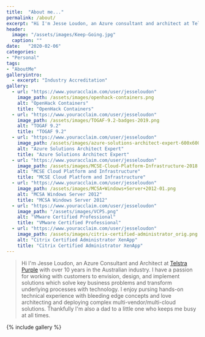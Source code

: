 ```yaml
---
title:  "About me..."
permalink: /about/
excerpt: "Hi I'm Jesse Loudon, an Azure consultant and architect at Telstra Purple with over 10 years in the Australian industry."
header:
  image: "/assets/images/Keep-Going.jpg"
  caption: ""
date:   "2020-02-06"
categories: 
- "Personal"
tags: 
- "AboutMe"
galleryintro: 
  - excerpt: "Industry Accreditation"
gallery:
  - url: "https://www.youracclaim.com/user/jesseloudon"
    image_path: /assets/images/openhack-containers.png
    alt: "OpenHack Containers"
    title: "OpenHack Containers"
  - url: "https://www.youracclaim.com/user/jesseloudon"
    image_path: /assets/images/TOGAF-9.2-badges-2019.png
    alt: "TOGAF 9.2"
    title: "TOGAF 9.2"
  - url: "https://www.youracclaim.com/user/jesseloudon"
    image_path: /assets/images/azure-solutions-architect-expert-600x600.png
    alt: "Azure Solutions Architect Expert"
    title: "Azure Solutions Architect Expert"
  - url: "https://www.youracclaim.com/user/jesseloudon"
    image_path: /assets/images/MCSE-Cloud-Platform-Infrastructure-2018.png
    alt: "MCSE Cloud Platform and Infrastructure"
    title: "MCSE Cloud Platform and Infrastructure"
  - url: "https://www.youracclaim.com/user/jesseloudon"
    image_path: /assets/images/MCSA+Windows+Server+2012-01.png
    alt: "MCSA Windows Server 2012"
    title: "MCSA Windows Server 2012"
  - url: "https://www.youracclaim.com/user/jesseloudon"
    image_path: "/assets/images/VCP5.png"
    alt: "VMware Certified Professional"
    title: "VMware Certified Professional"
  - url: "https://www.youracclaim.com/user/jesseloudon"
    image_path: /assets/images/citrix-certified-administrator_orig.png
    alt: "Citrix Certified Administrator XenApp"
    title: "Citrix Certified Administrator XenApp"
---
```

> Hi I'm Jesse Loudon, an Azure Consultant and Architect at [Telstra Purple][telstrapurple] with over 10 years in the Australian industry. I have a passion for working with customers to envision, design, and implement solutions which solve key business problems and transform underlying processes with technology.
I enjoy pursing hands-on technical experience with bleeding edge concepts and love architecting and deploying complex multi-vendor/multi-cloud solutions.
Thankfully I'm also a dad to a little one who keeps me busy at all times.


{% include gallery %}

[telstrapurple]:https://www.telstra.com.au/business-enterprise/services/telstra-purple